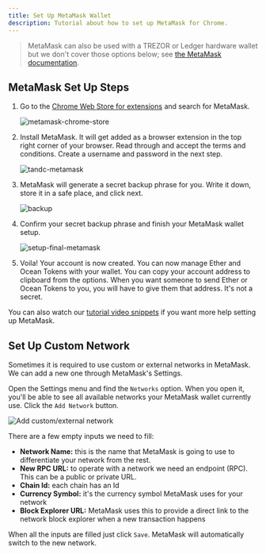 ```yaml
---
title: Set Up MetaMask Wallet
description: Tutorial about how to set up MetaMask for Chrome.
---
```


> MetaMask can also be used with a TREZOR or Ledger hardware wallet but we don't cover those options below; see [the MetaMask documentation](https://metamask.zendesk.com/hc/en-us/articles/360020394612-How-to-connect-a-Trezor-or-Ledger-Hardware-Wallet).

## MetaMask Set Up Steps

1. Go to the [Chrome Web Store for extensions](https://chrome.google.com/webstore/category/extensions) and search for MetaMask.

   ![metamask-chrome-store](images/metamask-chrome-extension.png)

2. Install MetaMask. It will get added as a browser extension in the top right corner of your browser. Read through and accept the terms and conditions. Create a username and password in the next step.

   ![tandc-metamask](images/metamask-create-username-password.png)

3. MetaMask will generate a secret backup phrase for you. Write it down, store it in a safe place, and click next.

   ![backup](images/metamask-secret-passcode.png)

4. Confirm your secret backup phrase and finish your MetaMask wallet setup.

   ![setup-final-metamask](images/metamask_view-account-options.png)

5. Voila! Your account is now created. You can now manage Ether and Ocean Tokens with your wallet. You can copy your account address to clipboard from the options. When you want someone to send Ether or Ocean Tokens to you, you will have to give them that address. It's not a secret.

You can also watch our [tutorial video snippets](https://www.youtube.com/playlist?list=PL_dn0wVs9kWolBCbtHaFxsi408cumOeth) if you want more help setting up MetaMask.

## Set Up Custom Network

Sometimes it is required to use custom or external networks in MetaMask. We can add a new one through MetaMask's Settings. 

Open the Settings menu and find the `Networks` option. When you open it, you'll be able to see all available networks your MetaMask wallet currently use. Click the `Add Network` button. 

![Add custom/external network](images/metamask-add-network.png)

There are a few empty inputs we need to fill:

- **Network Name:** this is the name that MetaMask is going to use to differentiate your network from the rest.
- **New RPC URL:** to operate with a network we need an endpoint (RPC). This can be a public or private URL.
- **Chain Id:** each chain has an Id
- **Currency Symbol:** it's the currency symbol MetaMask uses for your network
- **Block Explorer URL:** MetaMask uses this to provide a direct link to the network block explorer when a new transaction happens

When all the inputs are filled just click `Save`. MetaMask will automatically switch to the new network.

